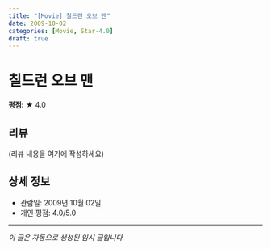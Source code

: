 ```yaml
---
title: "[Movie] 칠드런 오브 맨"
date: 2009-10-02
categories: [Movie, Star-4.0]
draft: true
---
```


# 칠드런 오브 맨

**평점:** ★ 4.0

## 리뷰

(리뷰 내용을 여기에 작성하세요)

## 상세 정보

- 관람일: 2009년 10월 02일
- 개인 평점: 4.0/5.0

---

*이 글은 자동으로 생성된 임시 글입니다.*
